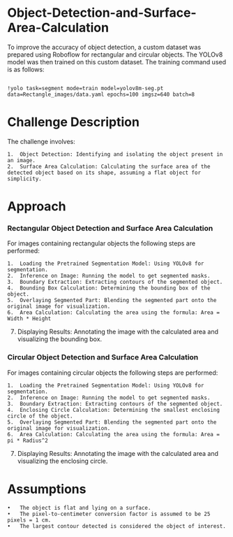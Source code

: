 # Object-Detection-and-Surface-Area-Calculation

To improve the accuracy of object detection, a custom dataset was prepared using Roboflow for rectangular and circular objects. The YOLOv8 model was then trained on this custom dataset. The training command used is as follows:

```

!yolo task=segment mode=train model=yolov8m-seg.pt data=Rectangle_images/data.yaml epochs=100 imgsz=640 batch=8

```

# Challenge Description

The challenge involves:

	1.	Object Detection: Identifying and isolating the object present in an image.
	2.	Surface Area Calculation: Calculating the surface area of the detected object based on its shape, assuming a flat object for simplicity.

# Approach

### Rectangular Object Detection and Surface Area Calculation

For images containing rectangular objects the following steps are performed:

	1.	Loading the Pretrained Segmentation Model: Using YOLOv8 for segmentation.
	2.	Inference on Image: Running the model to get segmented masks.
	3.	Boundary Extraction: Extracting contours of the segmented object.
	4.	Bounding Box Calculation: Determining the bounding box of the object.
	5.	Overlaying Segmented Part: Blending the segmented part onto the original image for visualization.
	6.	Area Calculation: Calculating the area using the formula: Area = Width * Height
  7.	Displaying Results: Annotating the image with the calculated area and visualizing the bounding box.

### Circular Object Detection and Surface Area Calculation

For images containing circular objects the following steps are performed:

	1.	Loading the Pretrained Segmentation Model: Using YOLOv8 for segmentation.
	2.	Inference on Image: Running the model to get segmented masks.
	3.	Boundary Extraction: Extracting contours of the segmented object.
	4.	Enclosing Circle Calculation: Determining the smallest enclosing circle of the object.
	5.	Overlaying Segmented Part: Blending the segmented part onto the original image for visualization.
	6.	Area Calculation: Calculating the area using the formula: Area = pi * Radius^2
  7.	Displaying Results: Annotating the image with the calculated area and visualizing the enclosing circle.

# Assumptions

	•	The object is flat and lying on a surface.
	•	The pixel-to-centimeter conversion factor is assumed to be 25 pixels = 1 cm.
	•	The largest contour detected is considered the object of interest.



